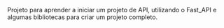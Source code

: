 Projeto para aprender a iniciar um projeto de API, utilizando o Fast_API e algumas bibliotecas para criar um projeto completo.